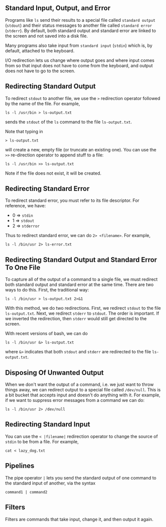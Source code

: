 ## Standard Input, Output, and Error

Programs like `ls` send their results to a special file called `standard output` (`stdout`) and their status messages to another file called `standard error` (`stderr`). By default, both standard output and standard error are linked to the screen and not saved into a disk file.

Many programs also take input from `standard input` (`stdin`) which is, by default, attached to the keyboard.

I/O redirection lets us change where output goes and where input comes from so that input does not have to come from the keyboard, and output does not have to go to the screen.

## Redirecting Standard Output

To redirect `stdout` to another file, we use the `>` redirection operator followed by the name of the file. For example,
```
ls -l /usr/bin > ls-output.txt
```

sends the `stdout` of the `ls` command to the file `ls-output.txt`.

Note that typing in
```
> ls-output.txt
```

will create a new, empty file (or truncate an existing one). You can use the `>>` re-direction operator to append stuff to a file:

```
ls -l /usr/bin >> ls-output.txt
```

Note if the file does not exist, it will be created.

## Redirecting Standard Error

To redirect standard error, you must refer to its file descriptor. For reference, we have:
* 0 => `stdin`
* 1 => `stdout`
* 2 => `stderror`

Thus to redirect standard error, we can do `2> <filename>`. For example,
```
ls -l /bin/usr 2> ls-error.txt
```

## Redirecting Standard Output and Standard Error To One File

To capture all of the output of a command to a single file, we must redirect both standard output and standard error at the same time. There are two ways to do this. First, the traditional way:
```
ls -l /bin/usr > ls-output.txt 2>&1
```

With this method, we do two redirections. First, we redirect `stdout` to the file `ls-output.txt`. Next, we redirect `stderr` to `stdout`. The order is important. If we inverted the redirection, then `stderr` would still get directed to the screen.

With recent versions of bash, we can do
```
ls -l /bin/usr &> ls-output.txt
```

where `&>` indicates that both `stdout` and `stderr` are redirected to the file `ls-output.txt`.

## Disposing Of Unwanted Output

When we don't want the output of a command, i.e. we just want to throw things away, we can redirect output to a special file called `/dev/null`. This is a bit bucket that accepts input and doesn't do anything with it. For example, if we want to suppress error messages from a command we can do:
```
ls -l /bin/usr 2> /dev/null
```

## Redirecting Standard Input

You can use the `< |filename|` redirection operator to change the source of `stdin` to be from a file.  For example,
```
cat < lazy_dog.txt
```

## Pipelines

The pipe operator `|` lets you send the standard output of one command to the standard input of another, via the syntax
```
command1 | command2
```

## Filters

Filters are commands that take input, change it, and then output it again.
